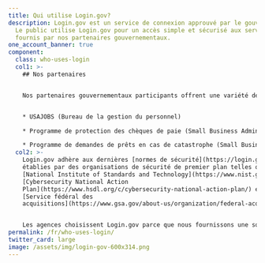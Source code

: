 ```yaml
---
title: Qui utilise Login.gov?
description: Login.gov est un service de connexion approuvé par le gouvernement.
  Le public utilise Login.gov pour un accès simple et sécurisé aux services
  fournis par nos partenaires gouvernementaux.
one_account_banner: true
component:
  class: who-uses-login
  col1: >-
    ## Nos partenaires


    Nos partenaires gouvernementaux participants offrent une variété de services tels que:


    * USAJOBS (Bureau de la gestion du personnel)

    * Programme de protection des chèques de paie (Small Business Administration)

    * Programme de demandes de prêts en cas de catastrophe (Small Business Administration)
  col2: >-
    Login.gov adhère aux dernières [normes de sécurité](https://login.gov/fr/security/)
    établies par des organisations de sécurité de premier plan telles que le
    [National Institute of Standards and Technology](https://www.nist.gov/), le
    [Cybersecurity National Action
    Plan](https://www.hsdl.org/c/cybersecurity-national-action-plan/) et le
    [Service fédéral des
    acquisitions](https://www.gsa.gov/about-us/organization/federal-acquisition-service)


    Les agences choisissent Login.gov parce que nous fournissons une solution simple et sécurisée. [En savoir plus sur notre programme de partenariat](https://partners.login.gov).
permalink: /fr/who-uses-login/
twitter_card: large
image: /assets/img/login-gov-600x314.png
---
```

